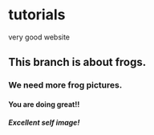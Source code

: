 # tutorials
very good website 
## This branch is about frogs. 
### We need more frog pictures.
#### You are doing great!!
##### Excellent self image!
